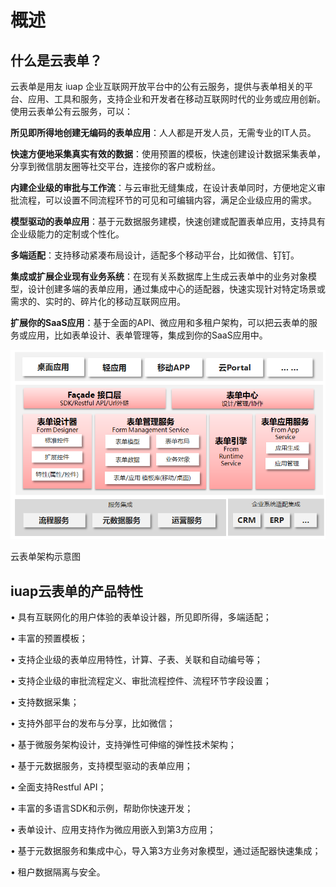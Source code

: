 # 概述

## 什么是云表单？

云表单是用友 iuap 企业互联网开放平台中的公有云服务，提供与表单相关的平台、应用、工具和服务，支持企业和开发者在移动互联网时代的业务或应用创新。使用云表单公有云服务，可以：

**所见即所得地创建无编码的表单应用**：人人都是开发人员，无需专业的IT人员。

**快速方便地采集真实有效的数据**：使用预置的模板，快速创建设计数据采集表单，分享到微信朋友圈等社交平台，连接你的客户或粉丝。

**内建企业级的审批与工作流**：与云审批无缝集成，在设计表单同时，方便地定义审批流程，可以设置不同流程环节的可见和可编辑内容，满足企业级应用的需求。

**模型驱动的表单应用**：基于元数据服务建模，快速创建或配置表单应用，支持具有企业级能力的定制或个性化。

**多端适配**：支持移动紧凑布局设计，适配多个移动平台，比如微信、钉钉。

**集成或扩展企业现有业务系统**：在现有关系数据库上生成云表单中的业务对象模型，设计创建多端的表单应用，通过集成中心的适配器，快速实现针对特定场景或需求的、实时的、碎片化的移动互联网应用。

**扩展你的SaaS应用**：基于全面的API、微应用和多租户架构，可以把云表单的服务或应用，比如表单设计、表单管理等，集成到你的SaaS应用中。

![](/articles/form/1-/images/image2.png)

云表单架构示意图

## iuap云表单的产品特性

• 具有互联网化的用户体验的表单设计器，所见即所得，多端适配；

• 丰富的预置模板；

• 支持企业级的表单应用特性，计算、子表、关联和自动编号等；

• 支持企业级的审批流程定义、审批流程控件、流程环节字段设置；

• 支持数据采集；

• 支持外部平台的发布与分享，比如微信；

• 基于微服务架构设计，支持弹性可伸缩的弹性技术架构；

• 基于元数据服务，支持模型驱动的表单应用；

• 全面支持Restful API；

• 丰富的多语言SDK和示例，帮助你快速开发；

• 表单设计、应用支持作为微应用嵌入到第3方应用；

• 基于元数据服务和集成中心，导入第3方业务对象模型，通过适配器快速集成；

• 租户数据隔离与安全。



